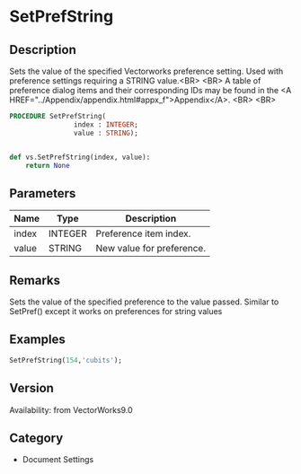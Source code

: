 # SetPrefString

## Description
Sets the value of the specified Vectorworks preference setting. Used with preference settings requiring a STRING value.&lt;BR&gt;
&lt;BR&gt;
A table of preference dialog items and their corresponding IDs may be found in the &lt;A HREF=&quot;../Appendix/appendix.html#appx_f&quot;&gt;Appendix&lt;/A&gt;.
&lt;BR&gt;
&lt;BR&gt;


```pascal
PROCEDURE SetPrefString(
				index : INTEGER;
				value : STRING);
```

```python

def vs.SetPrefString(index, value):
    return None
```

## Parameters
|Name|Type|Description|
|---|---|---|
|index|INTEGER|Preference item index.|
|value|STRING|New value for preference.|

## Remarks
Sets the value of the specified preference to the value passed.   Similar to SetPref() except it works on preferences for string values

## Examples
```pascal
SetPrefString(154,'cubits');


```

## Version
Availability: from VectorWorks9.0
## Category
* Document Settings


